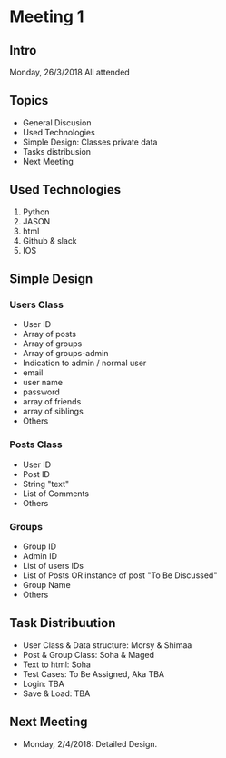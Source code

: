 # Meeting 1
## Intro
Monday, 26/3/2018
All attended
## Topics
- General Discusion
- Used Technologies
- Simple Design: Classes private data
- Tasks distribusion
- Next Meeting

## Used Technologies
1. Python
2. JASON
3. html
4. Github & slack
5. IOS

## Simple Design
### Users Class
- User ID
- Array of posts
- Array of groups
- Array of groups-admin
- Indication to admin / normal user
- email
- user name
- password
- array of friends
- array of siblings
- Others

### Posts Class
- User ID
- Post ID
- String "text"
- List of Comments
- Others

### Groups
- Group ID
- Admin ID 
- List of users IDs
- List of Posts OR instance of post "To Be Discussed"
- Group Name
- Others

## Task Distribuution
- User Class & Data structure: Morsy & Shimaa
- Post & Group Class: Soha & Maged
- Text to html: Soha
- Test Cases: To Be Assigned, Aka TBA
- Login: TBA
- Save & Load: TBA

## Next Meeting
- Monday, 2/4/2018: Detailed Design.
